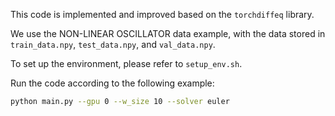 This code is implemented and improved based on the `torchdiffeq` library.

We use the NON-LINEAR OSCILLATOR data example, with the data stored in `train_data.npy`, `test_data.npy`, and `val_data.npy`.

To set up the environment, please refer to `setup_env.sh`. 

Run the code according to the following example:

```sh
python main.py --gpu 0 --w_size 10 --solver euler 
```
